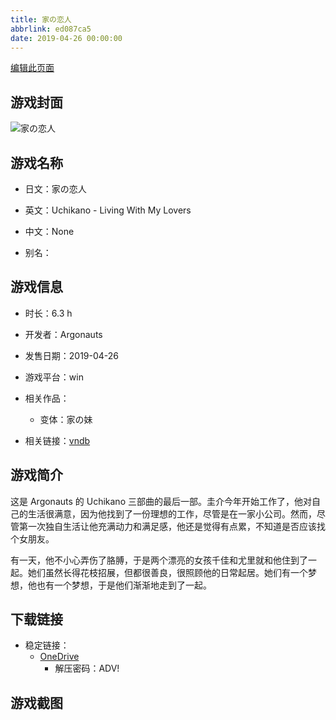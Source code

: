 ```yaml
---
title: 家の恋人
abbrlink: ed087ca5
date: 2019-04-26 00:00:00
---
```

[编辑此页面](https://github.com/ACG-3/ADV3-source/blob/main/source/_posts/games/%E5%AE%B6%E3%81%AE%E6%81%8B%E4%BA%BA.md)

## 游戏封面

![家の恋人](https://pan.timero.xyz/onedrive/img_lib_001/%E5%AE%B6%E3%81%AE%E6%81%8B%E4%BA%BA_cover.avif)


## 游戏名称

- 日文：家の恋人
- 英文：Uchikano - Living With My Lovers
- 中文：None

- 别名：


## 游戏信息

- 时长：6.3 h
- 开发者：Argonauts
- 发售日期：2019-04-26
- 游戏平台：win
- 相关作品：
   - 变体：家の妹

- 相关链接：[vndb](https://vndb.org/v22726)


## 游戏简介

这是 Argonauts 的 Uchikano 三部曲的最后一部。圭介今年开始工作了，他对自己的生活很满意，因为他找到了一份理想的工作，尽管是在一家小公司。然而，尽管第一次独自生活让他充满动力和满足感，他还是觉得有点累，不知道是否应该找个女朋友。

有一天，他不小心弄伤了胳膊，于是两个漂亮的女孩千佳和尤里就和他住到了一起。她们虽然长得花枝招展，但都很善良，很照顾他的日常起居。她们有一个梦想，他也有一个梦想，于是他们渐渐地走到了一起。




## 下载链接

- 稳定链接：
    - [OneDrive](https://pan.timero.xyz/onedrive/adv_lib_001/%E5%AE%B6%E3%81%AE%E6%81%8B%E4%BA%BA)
        - 解压密码：ADV!



## 游戏截图


